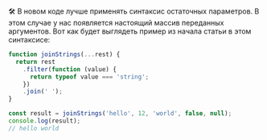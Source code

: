 🛠️ В новом коде лучше применять синтаксис остаточных параметров. В этом случае у нас появляется настоящий массив переданных аргументов. Вот как будет выглядеть пример из начала статьи в этом синтаксисе:

```js
function joinStrings(...rest) {
  return rest
    .filter(function (value) {
      return typeof value === 'string';
    })
    .join(' ');
}

const result = joinStrings('hello', 12, 'world', false, null);
console.log(result);
// hello world
```
